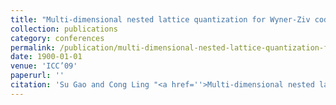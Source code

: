 ```yaml
---
title: "Multi-dimensional nested lattice quantization for Wyner-Ziv coding"
collection: publications
category: conferences
permalink: /publication/multi-dimensional-nested-lattice-quantization-for-wyner-ziv-coding
date: 1900-01-01
venue: 'ICC’09'
paperurl: ''
citation: 'Su Gao and Cong Ling "<a href=''>Multi-dimensional nested lattice quantization for Wyner-Ziv coding</a>", ICC’09, Dresden, Germany.'
---
```

